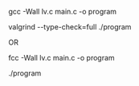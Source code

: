 gcc -Wall lv.c main.c -o program

valgrind --type-check=full ./program


OR


fcc -Wall lv.c main.c -o program

./program
